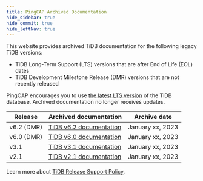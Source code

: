 ```yaml
---
title: PingCAP Archived Documentation
hide_sidebar: true
hide_commit: true
hide_leftNav: true
---
```


<DocHomeContainer title="PingCAP Archived Documentation" subTitle="Access the archived documentation of the TiDB database in this website" archive>

<DocHomeSection label="TiDB" anchor="tidb" id="tidb">
  
This website provides archived TiDB documentation for the following legacy TiDB versions:

- TiDB Long-Term Support (LTS) versions that are after End of Life (EOL) dates
- TiDB Development Milestone Release (DMR) versions that are not recently released

PingCAP encourages you to use [the latest LTS version](https://docs.pingcap.com/tidb/stable/) of the TiDB database. Archived documentation no longer receives updates.

| Release    | Archived documentation                                         | Archive date     |
| ---------- | -------------------------------------------------------------- | ---------------- |
| v6.2 (DMR) | [TiDB v6.2 documentation](https://docs.pingcap.com/tidb/v6.2/) | January xx, 2023 |
| v6.0 (DMR) | [TiDB v6.0 documentation](https://docs.pingcap.com/tidb/v6.0/) | January xx, 2023 |
| v3.1       | [TiDB v3.1 documentation](https://docs.pingcap.com/tidb/v3.1/) | January xx, 2023 |
| v2.1       | [TiDB v2.1 documentation](https://docs.pingcap.com/tidb/v2.1/) | January xx, 2023 |

Learn more about [TiDB Release Support Policy](https://www.pingcap.com/tidb-release-support-policy/?from=en).
  
</DocHomeSection>

</DocHomeContainer>
